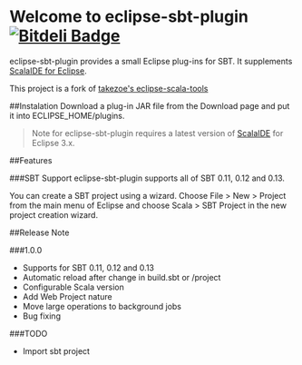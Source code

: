 Welcome to eclipse-sbt-plugin [![Bitdeli Badge](https://d2weczhvl823v0.cloudfront.net/Jarlakxen/eclipse-sbt-plugin/trend.png)](https://bitdeli.com/free "Bitdeli Badge")
==================
eclipse-sbt-plugin provides a small Eclipse plug-ins for SBT. It supplements [ScalaIDE for Eclipse](http://scala-ide.org/).

This project is a fork of [takezoe's eclipse-scala-tools](https://bitbucket.org/takezoe/eclipse-scala-tools/)

##Instalation
Download a plug-in JAR file from the Download page and put it into ECLIPSE_HOME/plugins.

> Note for eclipse-sbt-plugin requires a latest version of [ScalaIDE](http://scala-ide.org/) for Eclipse 3.x.

##Features

###SBT Support
eclipse-sbt-plugin supports all of SBT 0.11, 0.12 and 0.13.

You can create a SBT project using a wizard. Choose File > New > Project from the main menu of Eclipse and choose Scala > SBT Project in the new project creation wizard.

##Release Note

###1.0.0
+ Supports for SBT 0.11, 0.12 and 0.13
+ Automatic reload after change in build.sbt or /project
+ Configurable Scala version
+ Add Web Project nature
+ Move large operations to background jobs
+ Bug fixing

###TODO
+ Import sbt project
